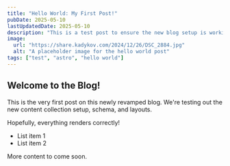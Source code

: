 ```yaml
---
title: "Hello World: My First Post!"
pubDate: 2025-05-10
lastUpdatedDate: 2025-05-10
description: "This is a test post to ensure the new blog setup is working correctly."
image:
  url: "https://share.kadykov.com/2024/12/26/DSC_2884.jpg"
  alt: "A placeholder image for the hello world post"
tags: ["test", "astro", "hello world"]
---
```


## Welcome to the Blog!

This is the very first post on this newly revamped blog. We're testing out the new content collection setup, schema, and layouts.

Hopefully, everything renders correctly!

-   List item 1
-   List item 2

More content to come soon.
